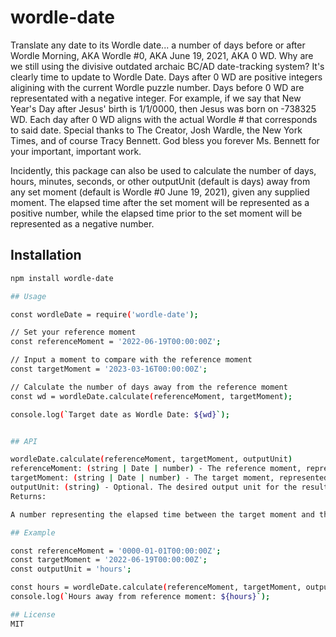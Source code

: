 # wordle-date

Translate any date to its Wordle date... a number of days before or after Wordle Morning, AKA Wordle #0, AKA June 19, 2021, AKA 0 WD. Why are we still using the divisive outdated archaic BC/AD date-tracking system? It's clearly time to update to Wordle Date. Days after 0 WD are positive integers aligining with the current Wordle puzzle number.  Days before 0 WD are representated with a negative integer. For example, if we say that New Year's Day after Jesus' birth is 1/1/0000, then Jesus was born on -738325 WD.  Each day after 0 WD aligns with the actual Wordle # that corresponds to said date.  Special thanks to The Creator, Josh Wardle, the New York Times, and of course Tracy Bennett. God bless you forever Ms. Bennett for your important, important work.

Incidently, this package can also be used to calculate the number of days, hours, minutes, seconds, or other outputUnit (default is days) away from any set moment (default is Wordle #0 June 19, 2021), given any supplied moment. The elapsed time after the set moment will be represented as a positive number, while the elapsed time prior to the set moment will be represented as a negative number.

## Installation

```bash
npm install wordle-date

## Usage

const wordleDate = require('wordle-date');

// Set your reference moment
const referenceMoment = '2022-06-19T00:00:00Z';

// Input a moment to compare with the reference moment
const targetMoment = '2023-03-16T00:00:00Z';

// Calculate the number of days away from the reference moment
const wd = wordleDate.calculate(referenceMoment, targetMoment);

console.log(`Target date as Wordle Date: ${wd}`);


## API

wordleDate.calculate(referenceMoment, targetMoment, outputUnit)
referenceMoment: (string | Date | number) - The reference moment, represented in any standard JavaScript or query language format (e.g., ISO-8601 string, Date object, or Unix timestamp).
targetMoment: (string | Date | number) - The target moment, represented in any standard JavaScript or query language format (e.g., ISO-8601 string, Date object, or Unix timestamp).
outputUnit: (string) - Optional. The desired output unit for the result. Default is 'days'. Available options are: 'days', 'hours', 'minutes', 'seconds', 'milliseconds'.
Returns:

A number representing the elapsed time between the target moment and the reference moment, in the specified output unit.

## Example

const referenceMoment = '0000-01-01T00:00:00Z';
const targetMoment = '2022-06-19T00:00:00Z';
const outputUnit = 'hours';

const hours = wordleDate.calculate(referenceMoment, targetMoment, outputUnit);
console.log(`Hours away from reference moment: ${hours}`);

## License
MIT